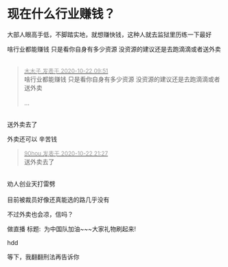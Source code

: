 # 现在什么行业赚钱？


大部人眼高手低，不脚踏实地，就想赚快钱，这种人就去监狱里历练一下最好

啥行业都能赚钱 只是看你自身有多少资源 没资源的建议还是去跑滴滴或者送外卖<br />
<br />
<img id="aimg_YRwNR" onclick="zoom(this, this.src, 0, 0, 0)" class="zoom" src="https://imgurl.mxdreamx.com/2020/10/20/TOIMG3555c1020074632N.png" onmouseover="img_onmouseoverfunc(this)" onload="thumbImg(this)" border="0" alt="" />

<div class="quote"><blockquote><font size="2"><a href="https://www.hostloc.com/forum.php?mod=redirect&amp;goto=findpost&amp;pid=9334652&amp;ptid=757002" target="_blank"><font color="#999999">木木子 发表于 2020-10-22 09:51</font></a></font><br />
啥行业都能赚钱 只是看你自身有多少资源 没资源的建议还是去跑滴滴或者送外卖<br />
<br />
 ...</blockquote></div><br />
送外卖去了

外卖还可以 辛苦钱<img src="static/image/smiley/default/lol.gif" smilieid="12" border="0" alt="" />

<div class="quote"><blockquote><font size="2"><a href="https://www.hostloc.com/forum.php?mod=redirect&amp;goto=findpost&amp;pid=9338127&amp;ptid=757002" target="_blank"><font color="#999999">90hou 发表于 2020-10-22 21:27</font></a></font><br />
送外卖去了</blockquote></div><br />
劝人创业天打雷劈 <br />
<br />
目前被裁员好像还真能选的路几乎没有

不过外卖也会凉，信吗？

做直播 标题:&nbsp;&nbsp;为中国队加油~~~大家礼物刷起来! <img src="static/image/smiley/default/lol.gif" smilieid="12" border="0" alt="" />

hdd

等下，我翻翻刑法再告诉你

